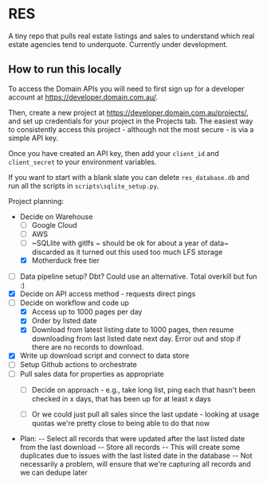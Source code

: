 # RES
A tiny repo that pulls real estate listings and sales to understand which real estate agencies tend to underquote. Currently under development. 

## How to run this locally
To access the Domain APIs you will need to first sign up for a developer account at https://developer.domain.com.au/.

Then, create a new project at https://developer.domain.com.au/projects/,  and set up credentials for your project in the Projects tab. The easiest way to consistently access this project - although not the most secure - is via a simple API key.

Once you have created an API key, then add your `client_id` and `client_secret` to your environment variables.

If you want to start with a blank slate you can delete  `res_database.db` and run all the scripts in `scripts\sqlite_setup.py`.

Project planning: 
- Decide on Warehouse
    - [ ] Google Cloud
    - [ ] AWS
    - [ ] ~SQLlite with gitlfs ~ should be ok for about a year of data~ discarded as it turned out this used too much LFS storage
    - [x] Motherduck free tier
- [ ] Data pipeline setup? Dbt? Could use an alternative. Total overkill but fun :)
- [x] Decide on API access method - requests direct pings 
- [ ] Decide on workflow and code up
    - [x] Access up to 1000 pages per day
    - [x] Order by listed date
    - [x] Download from latest listing date to 1000 pages, then resume downloading from last listed date next day. Error out and stop if there are no records to download. 
- [x] Write up download script and connect to data store
- [ ] Setup Github actions to orchestrate
- [ ] Pull sales data for properties as appropriate
    - [ ] Decide on approach - e.g., take long list, ping each that hasn't been checked in x days, that has been up for at least x days
    - [ ] Or we could just pull all sales since the last update - looking at usage quotas we're pretty close to being able to do that now


- Plan: 
-- Select all records that were updated after the last listed date from the last download
-- Store all records
-- This will create some duplicates due to issues with the last listed date in the database
-- Not necessarily a problem, will ensure that we're capturing all records and we can dedupe later